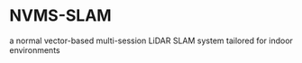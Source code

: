 # NVMS-SLAM
 a normal vector-based multi-session LiDAR SLAM system tailored for indoor environments
